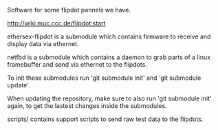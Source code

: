 Software for some flipdot pannels we have.

http://wiki.muc.ccc.de/flipdot:start


ethersex-flipdot is a submodule which contains
firmware to receive and display data via ethernet.

netfbd is a submodule which contains a daemon
to grab parts of a linux framebuffer and send
via ethernet to the flipdots.

To init these submodules run 'git submodule init'
and 'git submodule update'.

When updating the repository, make sure to also run
'git submodule init' again, to get the lastest
changes inside the submodules.

scripts/ contains support scripts to send raw
test data to the flipdots.


